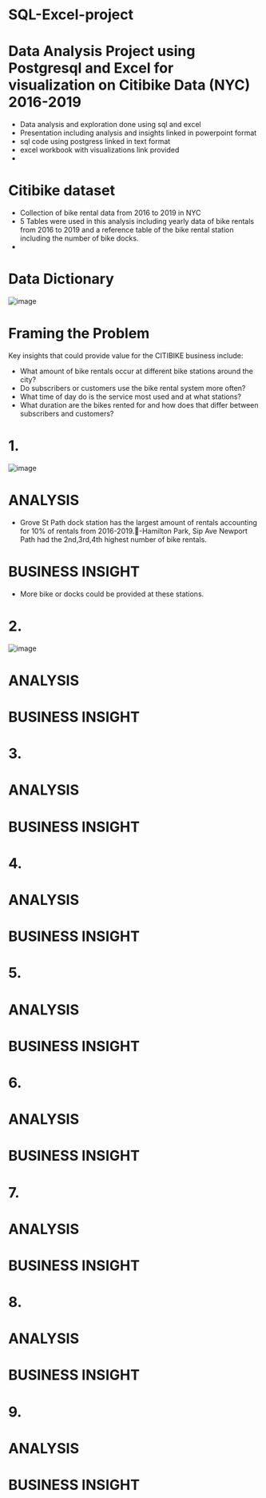 # SQL-Excel-project

# Data Analysis Project using Postgresql and Excel for visualization on Citibike Data (NYC) 2016-2019
- Data analysis and exploration done using sql and excel
- Presentation including analysis and insights linked in powerpoint format
- sql code using postgress linked in text format
- excel workbook with visualizations link provided
- 
# Citibike dataset
- Collection of bike rental data from 2016 to 2019 in NYC 
- 5 Tables were used in this analysis including yearly data of bike rentals from 2016 to 2019 and a reference table of the bike rental station including the number of bike docks.
- 
# Data Dictionary
![image](https://github.com/surya-mohapatra/sql-excel-project/assets/120099114/c56d53b0-b699-4dd9-8fa1-477521eec4e0)

# Framing the Problem
Key insights that could provide value for the CITIBIKE business include:
- What amount of bike rentals occur at different bike stations around the city?
- Do subscribers or customers use the bike rental system more often?
- What time of day do is the service most used and at what stations?
- What duration are the bikes rented for and how does that differ between subscribers and customers?

# 1.
![image](https://github.com/surya-mohapatra/sql-excel-project/assets/120099114/2e8a9646-7975-4f0a-aabe-3b84ab0dd1b8)
# ANALYSIS 
- Grove St Path dock station has the largest amount of rentals accounting for 10% of rentals from 2016-2019.-Hamilton Park, Sip Ave Newport Path had the 2nd,3rd,4th highest number of bike rentals.
# BUSINESS INSIGHT 
- More bike or docks could be provided at these stations.

# 2.
![image](https://github.com/surya-mohapatra/sql-excel-project/assets/120099114/253688e9-7412-4ca3-b531-905c0182c6cb)
# ANALYSIS
# BUSINESS INSIGHT

# 3.
# ANALYSIS
# BUSINESS INSIGHT

# 4.
# ANALYSIS
# BUSINESS INSIGHT

# 5.
# ANALYSIS
# BUSINESS INSIGHT

# 6.
# ANALYSIS
# BUSINESS INSIGHT

# 7.
# ANALYSIS
# BUSINESS INSIGHT

# 8.
# ANALYSIS
# BUSINESS INSIGHT

# 9.
# ANALYSIS
# BUSINESS INSIGHT

  







